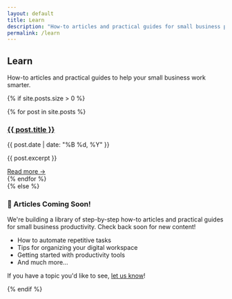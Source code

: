 ```yaml
---
layout: default
title: Learn
description: "How-to articles and practical guides for small business productivity."
permalink: /learn
---
```


<!-- Learn Hero -->
<section class="learn-hero">
  <div class="container">
    <h1>Learn</h1>
    <p class="learn-subtitle">How-to articles and practical guides to help your small business work smarter.</p>
  </div>
</section>

{% if site.posts.size > 0 %}
<!-- Article List -->
<section class="article-list">
  <div class="container">
    <div class="posts-grid">
      {% for post in site.posts %}
        <article class="post-card">
          <div class="post-content">
            <h3><a href="{{ post.url }}">{{ post.title }}</a></h3>
            <div class="post-meta">
              <span class="post-date">{{ post.date | date: "%B %d, %Y" }}</span>
            </div>
            <p class="post-excerpt">{{ post.excerpt }}</p>
            <a href="{{ post.url }}" class="read-more">Read more →</a>
          </div>
        </article>
      {% endfor %}
    </div>
  </div>
</section>
{% else %}
<!-- Placeholder for future articles -->
<section class="coming-soon">
  <div class="container">
    <div class="coming-soon-content">
      <h3>🚀 Articles Coming Soon!</h3>
      <p>We're building a library of step-by-step how-to articles and practical guides for small business productivity. Check back soon for new content!</p>
      <ul>
        <li>How to automate repetitive tasks</li>
        <li>Tips for organizing your digital workspace</li>
        <li>Getting started with productivity tools</li>
        <li>And much more...</li>
      </ul>
      <p>If you have a topic you'd like to see, <a href="/contact">let us know</a>!</p>
    </div>
  </div>
</section>
{% endif %}
